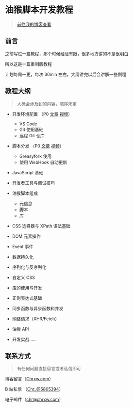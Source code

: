 # 油猴脚本开发教程

> [前往我的博客查看](https://blog.chrxw.com/archives/2021/10/19/1623.html)

## 前言

之前写过一篇教程，那个时候经验有限，很多地方讲的不是很明白

所以这是一篇重制版教程

计划每周一更，每次 30min 左右，大纲讲完以后会讲解一些例程

## 教程大纲

> 大概会涉及到的内容，顺序未定

- 开发环境配置 （P0 [文章](doc/P0.md) [视频](https://www.bilibili.com/video/BV1Da411Z7s7)）

  - VS Code
  - Git 使用基础
  - 远程 Git 仓库

- 脚本分发 （P0 [文章](doc/P0.md) [视频](https://www.bilibili.com/video/BV1Da411Z7s7)）

  - Greasyfork 使用
  - 使用 WebHook 自动更新

- JavaScript 基础
- 开发者工具与调试技巧
- 油猴脚本组成

  - 元信息
  - 脚本
  - 库

- CSS 选择器与 XPath 语法基础
- DOM 元素操作
- Event 事件
- 数据持久化
- 序列化与反序列化
- 自定义 CSS
- 库的使用与开发
- 正则表达式基础
- 同步函数与异步函数和并发
- 网络请求（XHR/Fetch）
- 油猴 API
- 开发实战……

## 联系方式

> 有任何问题直接留言或者私信即可

博客留言（[Chrxw.com](https://blog.chrxw.com)）

B 站私信 （[Chr\_@5805394](https://space.bilibili.com/5805394)）

电子邮件（[chr@chrxw.com](mailto://chr@chrxw.com)）

